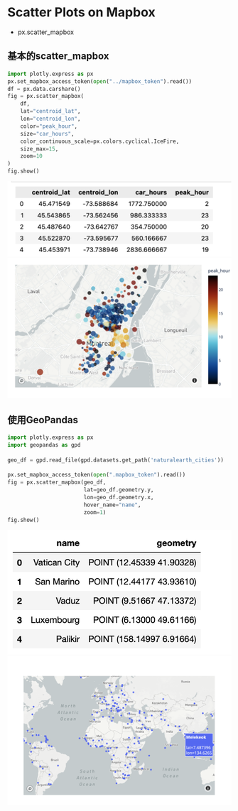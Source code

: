 # Scatter Plots on Mapbox
- px.scatter_mapbox

## 基本的scatter_mapbox

```python
import plotly.express as px
px.set_mapbox_access_token(open("../mapbox_token").read())
df = px.data.carshare()
fig = px.scatter_mapbox(
    df,
    lat="centroid_lat",
    lon="centroid_lon",
    color="peak_hour",
    size="car_hours",
    color_continuous_scale=px.colors.cyclical.IceFire,
    size_max=15,
    zoom=10
)
fig.show()
```

![](./images/pic1.png)
![](./images/pic2.png)

## 使用GeoPandas

```python
import plotly.express as px
import geopandas as gpd

geo_df = gpd.read_file(gpd.datasets.get_path('naturalearth_cities'))

px.set_mapbox_access_token(open(".mapbox_token").read())
fig = px.scatter_mapbox(geo_df,
                        lat=geo_df.geometry.y,
                        lon=geo_df.geometry.x,
                        hover_name="name",
                        zoom=1)
fig.show()
```

![](./images/pic3.png)
![](./images/pic4.png)
